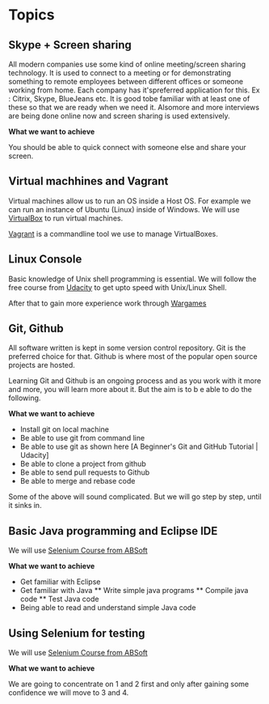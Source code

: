 # Topics 

## Skype + Screen sharing

All modern companies use some kind of online meeting/screen sharing technology. It is used to connect to a meeting or for demonstrating something to remote employees between different offices or someone working from home. Each company has it'spreferred application for this. Ex : Citrix, Skype,  BlueJeans etc. It is good tobe familiar with at least one of these so that we are ready when we need it. Alsomore and more interviews are  being done online now and screen sharing is used extensively.

**What we want to achieve**

You should be able to quick connect with someone else and share your screen. 

## Virtual machhines and Vagrant

Virtual machines allow us to run an OS inside a Host OS. 
For example we can run an instance of Ubuntu (Linux) inside of Windows.
We will use [VirtualBox](https://www.virtualbox.org/) to run virtual machines. 

[Vagrant](https://www.vagrantup.com/) is a commandline tool we use to manage VirtualBoxes.
 
## Linux Console

Basic knowledge of Unix shell programming is essential. We will follow the free course 
from [Udacity](https://www.udacity.com/course/linux-command-line-basics--ud595) to get upto speed with Unix/Linux Shell.

After that to gain more experience work through [Wargames](https://overthewire.org/wargames)

## Git, Github

All software written is kept in some version control repository. Git is the preferred choice for that. Github is where most of the popular open source projects are hosted.

Learning Git and Github is an ongoing process and as you work with it more and more, you will learn more about it. But the aim is to b e able to do the following.

**What we want to achieve**

  * Install git on local machine
  * Be able to use git from command line
  * Be able to use git as shown here [A Beginner's Git and GitHub Tutorial | Udacity]
  * Be able to clone a project from github
  * Be able to send pull requests to Github
  * Be able to merge and rebase code

Some of the above will sound complicated. But we will go step by step, until it sinks in. 

## Basic Java programming and Eclipse IDE

We will use [Selenium Course from ABSoft](http://www.absofttrainings.com/selenium-tutorial/#ChaptersMainTable)
  
**What we want to achieve**

* Get familiar with Eclipse
* Get familiar with Java
  ** Write simple java programs
  ** Compile java code
  ** Test Java code
* Being able to read and understand simple Java code  
     
## Using Selenium for testing

We will use [Selenium Course from ABSoft](http://www.absofttrainings.com/selenium-tutorial/#ChaptersMainTable)

**What we want to achieve**

We are going to concentrate on 1 and 2 first and only after gaining some confidence we will move to 3 and 4.
